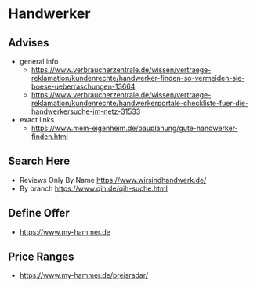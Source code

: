# Handwerker

## Advises
- general info 
  - https://www.verbraucherzentrale.de/wissen/vertraege-reklamation/kundenrechte/handwerker-finden-so-vermeiden-sie-boese-ueberraschungen-13664
  - https://www.verbraucherzentrale.de/wissen/vertraege-reklamation/kundenrechte/handwerkerportale-checkliste-fuer-die-handwerkersuche-im-netz-31533
- exact links 
  - https://www.mein-eigenheim.de/bauplanung/gute-handwerker-finden.html

## Search Here
- Reviews Only By Name https://www.wirsindhandwerk.de/
- By branch https://www.qih.de/qih-suche.html

## Define Offer
- https://www.my-hammer.de

## Price Ranges
- https://www.my-hammer.de/preisradar/
